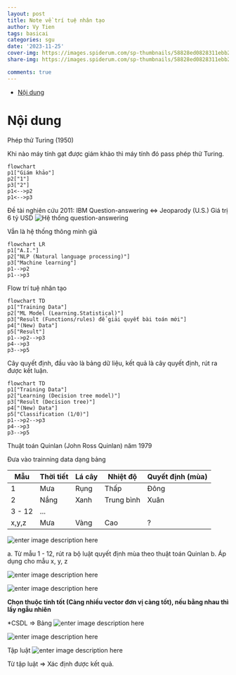 ```yaml
---
layout: post
title: Note về trí tuệ nhân tạo
author: Vy Tien
tags: basicai
categories: sgu
date: '2023-11-25'
cover-img: https://images.spiderum.com/sp-thumbnails/58828ed0828311ebb2950b074b6d605f.jpg
share-img: https://images.spiderum.com/sp-thumbnails/58828ed0828311ebb2950b074b6d605f.jpg

comments: true
---
```



<ul>
<li><a href="#nội-dung">Nội dung</a></li>
</ul>


# Nội dung

Phép thử Turing (1950)

Khi nào máy tính gạt được giám khảo thì máy tính đó pass phép thử Turing.

```mermaid
flowchart
p1["Giám khảo"]
p2["1"]
p3["2"]
p1<-->p2
p1<-->p3
```
Đề tài nghiên cứu
2011: IBM Question-answering <=> Jeoparody (U.S.)
Giá trị 6 tỷ USD 
![Hệ thống question-answering](https://static01.nyt.com/images/2010/06/20/magazine/20Computer-span/20Computer-span-articleLarge-v2.jpg?quality=75&auto=webp&disable=upscale)

Vẫn là hệ thống thông minh giả

```mermaid
flowchart LR
p1["A.I."]
p2["NLP (Natural language processing)"]
p3["Machine learning"]
p1-->p2
p1-->p3
```
Flow trí tuệ nhân tạo
```mermaid
flowchart TD
p1["Training Data"]
p2["ML Model (Learning.Statistical)"]
p3["Result (Functions/rules) để giải quyết bài toán mới"]
p4["(New) Data"]
p5["Result"]
p1-->p2-->p3
p4-->p3
p3-->p5
```

Cây quyết định, đầu vào là bảng dữ liệu, kết quả là cây quyết định, rút ra được kết luận.

```mermaid
flowchart TD
p1["Training Data"]
p2["Learning (Decision tree model)"]
p3["Result (Decision tree)"]
p4["(New) Data"]
p5["Classification (1/0)"]
p1-->p2-->p3
p4-->p3
p3-->p5
```

Thuật toán Quinlan (John Ross Quinlan) năm 1979

Đưa vào trainning data dạng bảng

| Mẫu | Thời tiết | Lá cây | Nhiệt độ | Quyết định (mùa) |
|--|--|--|--|--|
| 1 | Mưa | Rụng | Thấp | Đông |
| 2 | Nắng | Xanh | Trung bình | Xuân |
| 3 - 12 | ... |
|x,y,z | Mưa | Vàng | Cao | ? |

![enter image description here](https://i.imgur.com/hXgaz3u.jpg)

a. Từ mẫu 1 - 12, rút ra bộ luật quyết định mùa theo thuật toán Quinlan
b. Áp dụng cho mẫu x, y, z

![enter image description here](https://i.imgur.com/2XRcmV7.jpg)

![enter image description here](https://i.imgur.com/pwCg8Jn.jpg)

**Chọn thuộc tính tốt (Càng nhiều vector đơn vị càng tốt), nếu bằng nhau thì lấy ngẫu nhiên**

*CSDL ⇒ Bảng
![enter image description here](https://i.imgur.com/iDr05CE.jpg)

![enter image description here](https://i.imgur.com/UVhd1dB.jpg)

Tập luật
![enter image description here](https://i.imgur.com/GCptATQ.jpg)

Từ tập luật ⇒ Xác định được kết quả.

